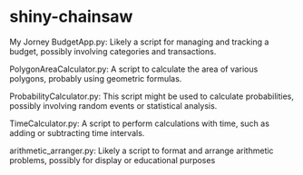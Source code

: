 # shiny-chainsaw
My Jorney
BudgetApp.py: Likely a script for managing and tracking a budget, possibly involving categories and transactions.

PolygonAreaCalculator.py: A script to calculate the area of various polygons, probably using geometric formulas.

ProbabilityCalculator.py: This script might be used to calculate probabilities, possibly involving random events or statistical analysis.

TimeCalculator.py: A script to perform calculations with time, such as adding or subtracting time intervals.

arithmetic_arranger.py: Likely a script to format and arrange arithmetic problems, possibly for display or educational purposes
